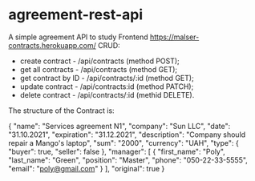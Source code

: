 # agreement-rest-api
A simple agreement API to study Frontend
https://malser-contracts.herokuapp.com/
CRUD:
- create contract - /api/contracts (method POST);
- get all contracts - /api/contracts (method GET);
- get contract by ID - /api/contracts/:id (method GET);
- update contract - /api/contracts:id (method PATCH);
- delete contract - /api/contracts/:id (methid DELETE).

The structure of the Contract is:

{
    "name": "Services agreement N1",
    "company": "Sun LLC",
    "date": "31.10.2021",
    "expiration": "31.12.2021",
    "description": "Company should repair a Mango's laptop",
    "sum": "2000",
    "currency": "UAH",
    "type": {
        "buyer": true,
        "seller": false
    },
    "manager": [
        {
            "first_name": "Poly",
            "last_name": "Green",
            "position": "Master",
            "phone": "050-22-33-5555",
            "email": "poly@gmail.com"
        }
    ],
    "original": true
}

